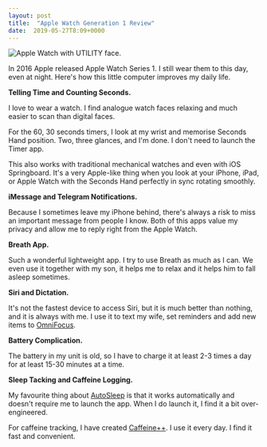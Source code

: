 ```yaml
---
layout: post
title:  "Apple Watch Generation 1 Review"
date:  2019-05-27T8:09+0000
---
```


![Apple Watch with UTILITY face.][1]

In 2016 Apple released Apple Watch Series 1. I still wear them to this day, even at night. Here's how this little computer improves my daily life.

**Telling Time and Counting Seconds.**

I love to wear a watch. I find analogue watch faces relaxing and much easier to scan than digital faces.

For the 60, 30 seconds timers, I look at my wrist and memorise Seconds Hand position. Two, three glances, and I'm done. I don't need to launch the Timer app.

This also works with traditional mechanical watches and even with iOS Springboard. It's a very Apple-like thing when you look at your iPhone, iPad, or Apple Watch with the Seconds Hand perfectly in sync rotating smoothly.

**iMessage and Telegram Notifications.**

Because I sometimes leave my iPhone behind, there's always a risk to miss an important message from people I know. Both of this apps value my privacy and allow me to reply right from the Apple Watch.

**Breath App.**

Such a wonderful lightweight app. I try to use Breath as much as I can. We even use it together with my son, it helps me to relax and it helps him to fall asleep sometimes.

**Siri and Dictation.**

It's not the fastest device to access Siri, but it is much better than nothing, and it is always with me. I use it to text my wife, set reminders and add new items to [OmniFocus](https://omnifocus.com/). 

**Battery Complication.**

The battery in my unit is old, so I have to charge it at least 2-3 times a day for at least 15-30 minutes at a time.

**Sleep Tacking and Caffeine Logging.**

My favourite thing about [AutoSleep](http://autosleep.tantsissa.com) is that it works automatically and doesn't require me to launch the app. When I do launch it, I find it a bit over-engineered.

For caffeine tracking, I have created [Caffeine++](/caffeine++). I use it every day. I find it fast and convenient.

[1]: {{site.url}}/images/my-watch.jpg
